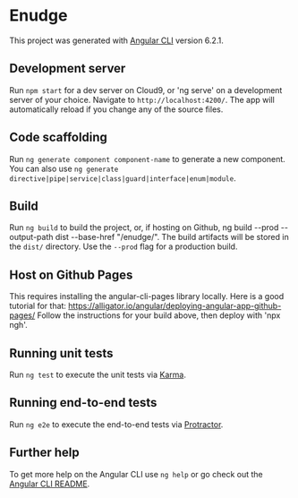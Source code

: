 # Enudge

This project was generated with [Angular CLI](https://github.com/angular/angular-cli) version 6.2.1.

## Development server

Run `npm start` for a dev server on Cloud9, or 'ng serve' on a development server of your choice. Navigate to `http://localhost:4200/`. The app will automatically reload if you change any of the source files.

## Code scaffolding

Run `ng generate component component-name` to generate a new component. You can also use `ng generate directive|pipe|service|class|guard|interface|enum|module`.

## Build

Run `ng build` to build the project, or, if hosting on Github, ng build --prod --output-path dist --base-href "/enudge/". The build artifacts will be stored in the `dist/` directory. Use the `--prod` flag for a production build.

## Host on Github Pages

This requires installing the angular-cli-pages library locally. Here is a good tutorial for that: https://alligator.io/angular/deploying-angular-app-github-pages/
Follow the instructions for your build above, then deploy with 'npx ngh'.

## Running unit tests

Run `ng test` to execute the unit tests via [Karma](https://karma-runner.github.io).

## Running end-to-end tests

Run `ng e2e` to execute the end-to-end tests via [Protractor](http://www.protractortest.org/).

## Further help

To get more help on the Angular CLI use `ng help` or go check out the [Angular CLI README](https://github.com/angular/angular-cli/blob/master/README.md).
